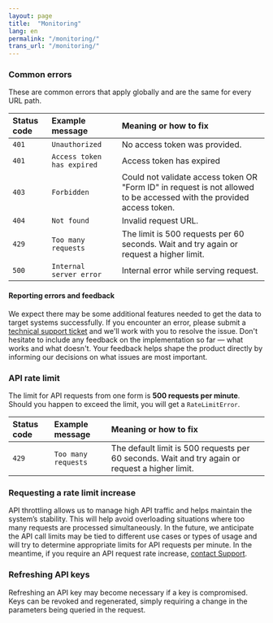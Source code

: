 ```yaml
---
layout: page
title:  "Monitoring"
lang: en
permalink: "/monitoring/"
trans_url: "/monitoring/"
---
```


### Common errors

These are common errors that apply globally and are the same for every URL path.

| Status code              | Example message | Meaning or how to fix |
| :---------------- | :------ | :---- |
| <code>401</code>       |   <code>Unauthorized</code>   | No access token was provided. |
| <code>401</code>        |   <code>Access token has expired</code>   | Access token has expired |
| <code>403</code>   |  <code>Forbidden</code>   | Could not validate access token OR "Form ID" in request is not allowed to be accessed with the provided access token. |
| <code>404</code> |  <code>Not found</code>   | Invalid request URL. |
| <code>429</code> |  <code>Too many requests</code>   | The limit is 500 requests per 60 seconds. Wait and try again or request a higher limit. |
| <code>500</code> |  <code>Internal server error</code>   | Internal error while serving request. |

#### Reporting errors and feedback
We expect there may be some additional features needed to get the data to target systems successfully. If you encounter an error, please submit a [technical support ticket](https://forms-formulaires.alpha.canada.ca/en/support) and we'll work with you to resolve the issue. Don't hesitate to include any feedback on the implementation so far — what works and what doesn't. Your feedback helps shape the product directly by informing our decisions on what issues are most important.

### API rate limit

The limit for API requests from one form is **500 requests per minute**. Should you happen to exceed the limit, you will get a <code>RateLimitError</code>. 

| Status code              | Example message | Meaning or how to fix |
| :---------------- | :------ | :---- |
| <code>429</code> |  <code>Too many requests</code>   | The default limit is 500 requests per 60 seconds. Wait and try again or request a higher limit. |

### Requesting a rate limit increase

API throttling allows us to manage high API traffic and helps maintain the system’s stability. This will help avoid overloading situations where too many requests are processed simultaneously. In the future, we anticipate the API call limits may be tied to different use cases or types of usage and will try to determine appropriate limits for API requests per minute. In the meantime, if you require an API request rate increase, [contact Support](https://forms-formulaires.alpha.canada.ca/en/support).

### Refreshing API keys

Refreshing an API key may become necessary if a key is compromised. Keys can be revoked and regenerated, simply requiring a change in the parameters being queried in the request.

